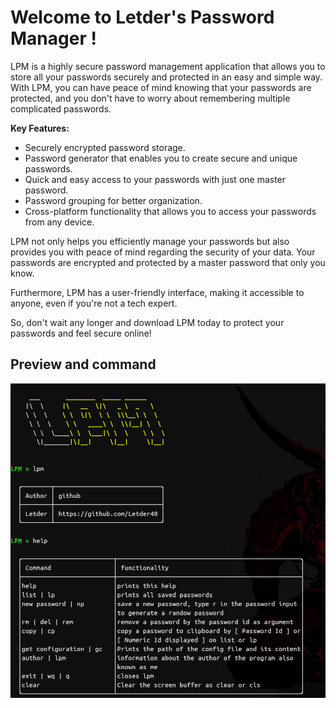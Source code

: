 # Welcome to Letder's Password Manager !

LPM is a highly secure password management application that allows you to store all your passwords securely and protected in an easy and simple way. With LPM, you can have peace of mind knowing that your passwords are protected, and you don't have to worry about remembering multiple complicated passwords.

**Key Features:**

- Securely encrypted password storage.
- Password generator that enables you to create secure and unique passwords.
- Quick and easy access to your passwords with just one master password.
- Password grouping for better organization.
- Cross-platform functionality that allows you to access your passwords from any device.

LPM not only helps you efficiently manage your passwords but also provides you with peace of mind regarding the security of your data. Your passwords are encrypted and protected by a master password that only you know.

Furthermore, LPM has a user-friendly interface, making it accessible to anyone, even if you're not a tech expert.

So, don't wait any longer and download LPM today to protect your passwords and feel secure online!

## Preview and command
![Help LPM](media/help.png)

